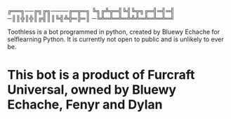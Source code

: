╔══╗──╔╗╔╗────╔═╦═╗
╚╗╔╩╦═╣╚╣╚╦╗╔═╣═╣═╣
─║║╬║╬║╔╣║║╚╣╩╬═╠═║
─╚╩═╩═╩═╩╩╩═╩═╩═╩═╝

Toothless is a bot programmed in python, created by Bluewy Echache for selflearning Python.
It is currently not open to public and is unlikely to ever be. 

# This bot is a product of Furcraft Universal, owned by Bluewy Echache, Fenyr and Dylan
